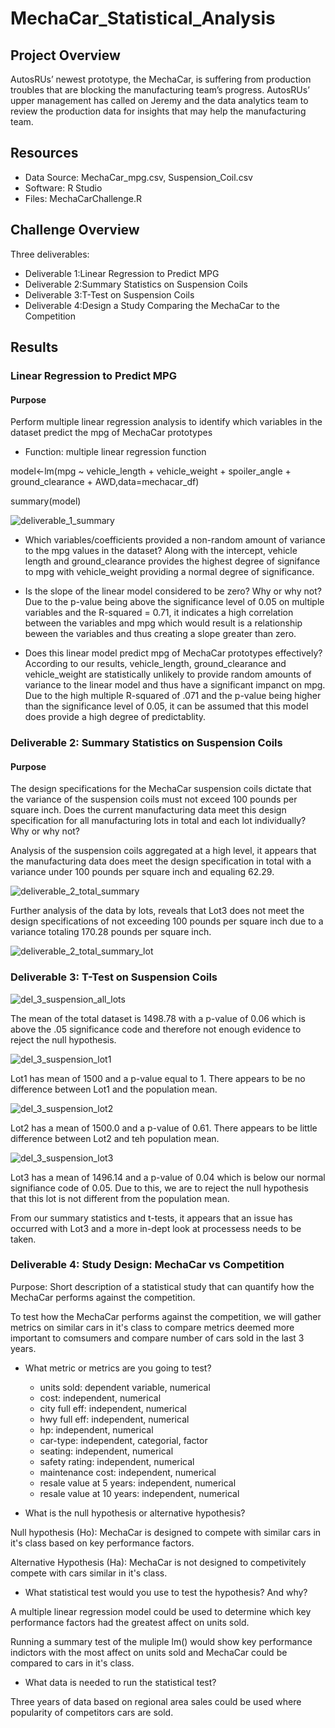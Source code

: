 # MechaCar_Statistical_Analysis


## Project Overview
AutosRUs’ newest prototype, the MechaCar, is suffering from production troubles that are blocking the manufacturing team’s progress. AutosRUs’ upper management has called on Jeremy and the data analytics team to review the production data for insights that may help the manufacturing team.

## Resources
- Data Source: MechaCar_mpg.csv, Suspension_Coil.csv
- Software: R Studio
- Files: MechaCarChallenge.R

## Challenge Overview
Three deliverables:
- Deliverable 1:Linear Regression to Predict MPG 
- Deliverable 2:Summary Statistics on Suspension Coils 
- Deliverable 3:T-Test on Suspension Coils
- Deliverable 4:Design a Study Comparing the MechaCar to the Competition


## Results

### Linear Regression to Predict MPG

#### Purpose
Perform multiple linear regression analysis to identify which variables in the dataset predict the mpg of MechaCar prototypes

- Function: multiple linear regression function

model<-lm(mpg ~ vehicle_length + vehicle_weight + spoiler_angle + ground_clearance + AWD,data=mechacar_df)

summary(model)

![deliverable_1_summary](https://user-images.githubusercontent.com/87085239/181676673-d547b526-4c62-4587-a589-445184a57c55.png)

- Which variables/coefficients provided a non-random amount of variance to the mpg values in the dataset? Along with the intercept, vehicle length and ground_clearance provides the highest degree of signifance to mpg with vehicle_weight providing a normal degree of significance. 

- Is the slope of the linear model considered to be zero? Why or why not? Due to the p-value being above the significance level of 0.05 on multiple variables and the R-squared = 0.71, it indicates a high correlation between the variables and mpg which would result is a relationship beween the variables and thus creating a slope greater than zero. 

- Does this linear model predict mpg of MechaCar prototypes effectively? According to our results, vehicle_length, ground_clearance and vehicle_weight are statistically unlikely to provide random amounts of variance to the linear model and thus have a significant impanct on mpg. Due to the high multiple R-squared of .071 and the p-value being higher than the significance level of 0.05, it can be assumed that this model does provide a high degree of predictablity. 


### Deliverable 2: Summary Statistics on Suspension Coils

#### Purpose

The design specifications for the MechaCar suspension coils dictate that the variance of the suspension coils must not exceed 100 pounds per square inch. Does the current manufacturing data meet this design specification for all manufacturing lots in total and each lot individually? Why or why not?


Analysis of the suspension coils aggregated at a high level, it appears that the manufacturing data does meet the design specification in total with a variance under 100 pounds per square inch and equaling 62.29.

![deliverable_2_total_summary](https://user-images.githubusercontent.com/87085239/181676737-edf5ae45-b00d-4e08-9274-d5ee6c57f8ba.png)


Further analysis of the data by lots, reveals that Lot3 does not meet the design specifications of not exceeding 100 pounds per square inch due to a variance totaling 170.28 pounds per square inch. 

![deliverable_2_total_summary_lot](https://user-images.githubusercontent.com/87085239/181676757-a979c5f2-af3a-4f2c-a436-db89f467b4c6.png)



### Deliverable 3: T-Test on Suspension Coils

![del_3_suspension_all_lots](https://user-images.githubusercontent.com/87085239/181676801-be084c01-1112-4c03-bb8d-08ef17246811.png)

The mean of the total dataset is 1498.78 with a p-value of 0.06 which is above the .05 significance code and therefore not enough evidence to reject the null hypothesis. 


![del_3_suspension_lot1](https://user-images.githubusercontent.com/87085239/181676816-5687b676-b9ff-4428-8bad-58e7e7531204.png)

Lot1 has mean of 1500 and a p-value equal to 1. There appears to be no difference between Lot1 and the population mean.


![del_3_suspension_lot2](https://user-images.githubusercontent.com/87085239/181676831-e5576675-d1e0-4256-927b-50e6e2cc7cca.png)

Lot2 has a mean of 1500.0 and a p-value of 0.61. There appears to be little difference between Lot2 and teh population mean.


![del_3_suspension_lot3](https://user-images.githubusercontent.com/87085239/181676847-c98ff1ca-5b4d-46de-9dd2-176c59e1d41b.png)

Lot3 has a mean of 1496.14 and a p-value of 0.04 which is below our normal signifiance code of 0.05. Due to this, we are to reject the null hypothesis that this lot is not different from the population mean.

From our summary statistics and t-tests, it appears that an issue has occurred with Lot3 and a more in-dept look at processess needs to be taken. 

### Deliverable 4: Study Design: MechaCar vs Competition

Purpose: Short description of a statistical study that can quantify how the MechaCar performs against the competition. 

To test how the MechaCar performs against the competition, we will gather metrics on similar cars in it's class to compare metrics deemed more important to comsumers and compare number of cars sold in the last 3 years.

- What metric or metrics are you going to test?  
  - units sold: dependent variable, numerical
  - cost: independent, numerical
  - city full eff: independent, numerical
  - hwy full eff: independent, numerical
  - hp: independent, numerical
  - car-type: independent, categorial, factor
  - seating: independent, numerical
  - safety rating: independent, numerical
  - maintenance cost: independent, numerical
  - resale value at 5 years: independent, numerical
  - resale value at 10 years: independent, numerical


- What is the null hypothesis or alternative hypothesis?

Null hypothesis (Ho): MechaCar is designed to compete with similar cars in it's class based on key performance factors.

Alternative Hypothesis (Ha): MechaCar is not designed to competivitely compete with cars similar in it's class.

- What statistical test would you use to test the hypothesis? And why?

A multiple linear regression model could be used to determine which key performance factors had the greatest affect on units sold. 

Running a summary test of the muliple lm() would show key performance indictors with the most affect on units sold and MechaCar could be compared to cars in it's class.

- What data is needed to run the statistical test?

Three years of data based on regional area sales could be used where popularity of competitors cars are sold. 

